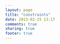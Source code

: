 ```yaml
---
layout: page
title: "constraints"
date: 2013-02-15 13:17
comments: true
sharing: true
footer: true
---
```


